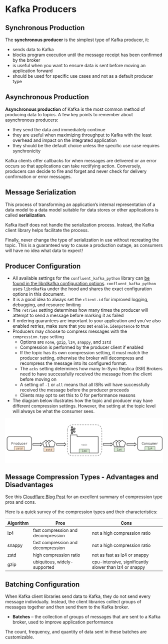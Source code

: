 # Kafka Producers

## Synchronous Production

The **synchronous producer** is the simplest type of Kafka producer, it:

- sends data to Kafka
- blocks program execution until the message receipt has been confirmed by the broker
- is useful when you want to ensure data is sent before moving an application forward
- should be used for specific use cases and not as a default producer type

## Asynchronous Production

**Asynchronous production** of Kafka is the most common method of producing data to topics. A few key points to remember about asynchronous producers:

- they send the data and immediately continue
- they are useful when maximizing throughput to Kafka with the least overhead and impact on the integrated application
- they should be the default choice unless the specific use case requires synchronicity

Kafka clients offer callbacks for when messages are delivered or an error occurs so that applications can take rectifying action. Conversely, producers can decide to fire and forget and never check for delivery confirmation or error messages.

## Message Serialization

This process of transforming an application’s internal representation of a data model to a data model suitable for data stores or other applications is called **serialization**.

Kafka itself does not handle the serialization process. Instead, the Kafka client library helps facilitate the process.

Finally, never change the type of serialization in use without recreating the topic. This is a guaranteed way to cause a production outage, as consumers will have no idea what data to expect!

## Producer Configuration

- All available settings for the `confluent_kafka_python` library can [be found in the librdkafka configuration options](https://github.com/edenhill/librdkafka/blob/master/CONFIGURATION.md). `confluent_kafka_python` uses `librdkafka` under the hood and shares the exact configuration options in this document.
- It is a good idea to always set the `client.id` for improved logging, debugging, and resource limiting
- The `retries` setting determines how many times the producer will attempt to send a message before marking it as failed
- If ordering guarantees are important to your application and you’ve also enabled retries, make sure that you set `enable.idempotence` to true
- Producers may choose to compress messages with the `compression.type` setting
    - Options are `none`, `gzip`, `lz4`, `snappy`, and `zstd`
    - Compression is performed by the producer client if enabled
    - If the topic has its own compression setting, it must match the producer setting, otherwise the broker will decompress and recompress the message into its configured format.
    - The `acks` setting determines how many In-Sync Replica (ISR) Brokers need to have successfully received the message from the client before moving on
    - A setting of `-1` or `all` means that all ISRs will have successfully received the message before the producer proceeds
    - Clients may opt to set this to 0 for performance reasons
- The diagram below illustrates how the topic and producer may have different compression settings. However, the setting at the topic level will always be what the consumer sees.

![image](images/different-compression.png)

## Message Compression Types - Advantages and Disadvantages

See this [Cloudflare Blog Post](https://blog.cloudflare.com/squeezing-the-firehose/) for an excellent summary of compression type pros and cons.

Here is a quick survey of the compression types and their characteristics:

| Algorithm | Pros | Cons |
| --------- | ---- | ---- |
| lz4 | fast compression and decompression | not a high compression ratio |
| snappy | fast compression and decompression | not a high compression ratio |
| zstd | high compression ratio | not as fast as lz4 or snappy |
| gzip | ubiquitous, widely-supported | cpu-intensive, significantly slower than lz4 or snappy |

## Batching Configuration

When Kafka client libraries send data to Kafka, they do not send every message individually. Instead, the client libraries collect groups of messages together and then send them to the Kafka broker.

- **Batches** – the collection of groups of messages that are sent to a Kafka broker, used to improve application performance

The count, frequency, and quantity of data sent in these batches are customizable.
